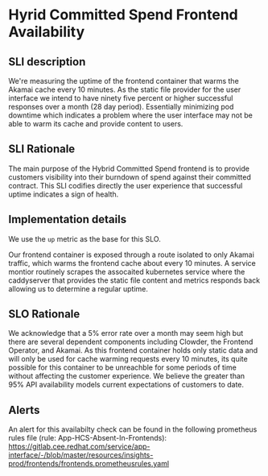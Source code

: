# Hyrid Committed Spend Frontend Availability

## SLI description

We're measuring the uptime of the frontend container that warms the Akamai cache every 10 minutes. As the static file provider for the user interface we intend to have ninety five percent or higher successful responses over a month (28 day period). Essentially minimizing pod downtime which indicates a problem where the user interface may not be able to warm its cache and provide content to users.

## SLI Rationale

The main purpose of the Hybrid Committed Spend frontend is to provide customers visibility into their burndown of spend against their committed contract. This SLI codifies directly the user experience that successful uptime indicates a sign of health.

## Implementation details

We use the `up` metric as the base for this SLO.

Our frontend container is exposed through a route isolated to only Akamai traffic, which warms the frontend cache about every 10 minutes. A service montior routinely scrapes the assocaited kubernetes service where the caddyserver that provides the static file content and metrics responds back allowing us to determine a regular uptime.

## SLO Rationale

We acknowledge that a 5% error rate over a month may seem high but there are several dependent components including Clowder, the Frontend Operator, and Akamai. As this frontend container holds only static data and will only be used for cache warming requests every 10 minutes, its quite possible for this container to be unreachble for some periods of time without affecting the customer experience. We believe the greater than 95% API availability models current expectations of customers to date.

## Alerts

An alert for this availabilty check can be found in the following prometheus rules file (rule: App-HCS-Absent-In-Frontends):
https://gitlab.cee.redhat.com/service/app-interface/-/blob/master/resources/insights-prod/frontends/frontends.prometheusrules.yaml
